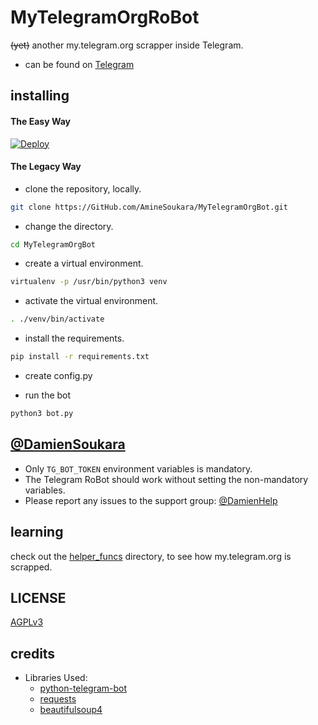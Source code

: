 # MyTelegramOrgRoBot

~~(yet)~~ another my.telegram.org scrapper inside Telegram.

- can be found on [Telegram](https://telegram.dog/)

## installing

#### The Easy Way

[![Deploy](https://www.herokucdn.com/deploy/button.svg)](https://heroku.com/deploy)


#### The Legacy Way

- clone the repository, locally.
```sh
git clone https://GitHub.com/AmineSoukara/MyTelegramOrgBot.git
```

- change the directory.
```sh
cd MyTelegramOrgBot
```

- create a virtual environment.
```sh
virtualenv -p /usr/bin/python3 venv
```

- activate the virtual environment.
```sh
. ./venv/bin/activate
```

- install the requirements.
```sh
pip install -r requirements.txt
```

- create config.py

- run the bot
```sh
python3 bot.py
```

## [@DamienSoukara](https://telegram.dog/DamienSoukara)

- Only `TG_BOT_TOKEN` environment variables is mandatory.
- The Telegram RoBot should work without setting the non-mandatory variables.
- Please report any issues to the support group: [@DamienHelp](https://t.me/damienHelp)


## learning

check out the [helper_funcs](https://github.com/AmineSoukara/MyTelegramOrgBot/tree/master/helper_funcs) directory, to see how my.telegram.org is scrapped.

## LICENSE
[AGPLv3](https://github.com/AmineSoukara/MyTelegramOrgBot/tree/master/LICENSE)

## credits

- Libraries Used:
  - [python-telegram-bot](https://github.com/python-telegram-bot/python-telegram-bot)
  - [requests](https://github.com/psf/requests)
  - [beautifulsoup4](https://pypi.org/project/beautifulsoup4)
